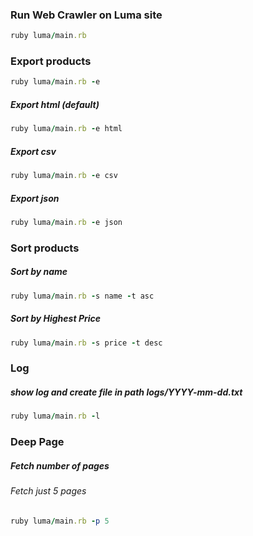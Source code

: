 ### Run Web Crawler on Luma site
```ruby
ruby luma/main.rb
```
### Export products
```ruby
ruby luma/main.rb -e
```
##### Export html (default)
```ruby
ruby luma/main.rb -e html
```
##### Export csv
```ruby
ruby luma/main.rb -e csv
```
##### Export json
```ruby
ruby luma/main.rb -e json
```

### Sort products
##### Sort by name
```ruby
ruby luma/main.rb -s name -t asc
```
##### Sort by Highest Price
```ruby
ruby luma/main.rb -s price -t desc
```

### Log
##### show log and create file in path logs/YYYY-mm-dd.txt
```ruby
ruby luma/main.rb -l
```

### Deep Page
##### Fetch number of pages
###### Fetch just 5 pages
```ruby
ruby luma/main.rb -p 5
```